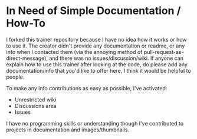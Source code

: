 # In Need of Simple Documentation / How-To
I forked this trainer repository because I have no idea how it works or how to use it.  The creator didn't provide any documentation or readme, or any info when I contacted them (via the annoying method of pull-request-as-direct-message), and there was no issues/discussion/wiki.  If anyone can explain how to use this trainer after looking at the code, do please add any documentation/info that you'd like to offer here, I think it would be helpful to people.

To make any info contributions as easy as possible, I've activated:
- Unrestricted wiki
- Discussions area
- Issues

I have no programming skills or understanding though I've contributed to projects in documentation and images/thumbnails.
